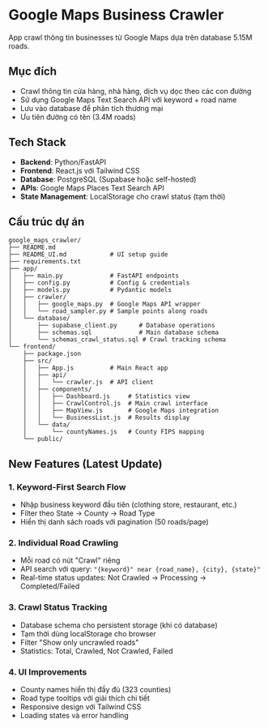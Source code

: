 # Google Maps Business Crawler

App crawl thông tin businesses từ Google Maps dựa trên database 5.15M roads.

## Mục đích
- Crawl thông tin cửa hàng, nhà hàng, dịch vụ dọc theo các con đường
- Sử dụng Google Maps Text Search API với keyword + road name
- Lưu vào database để phân tích thương mại
- Ưu tiên đường có tên (3.4M roads)

## Tech Stack
- **Backend**: Python/FastAPI
- **Frontend**: React.js với Tailwind CSS
- **Database**: PostgreSQL (Supabase hoặc self-hosted)
- **APIs**: Google Maps Places Text Search API
- **State Management**: LocalStorage cho crawl status (tạm thời)

## Cấu trúc dự án
```
google_maps_crawler/
├── README.md
├── README_UI.md            # UI setup guide
├── requirements.txt
├── app/
│   ├── main.py             # FastAPI endpoints
│   ├── config.py           # Config & credentials
│   ├── models.py           # Pydantic models
│   ├── crawler/
│   │   ├── google_maps.py  # Google Maps API wrapper
│   │   └── road_sampler.py # Sample points along roads
│   └── database/
│       ├── supabase_client.py      # Database operations
│       ├── schemas.sql             # Main database schema
│       └── schemas_crawl_status.sql # Crawl tracking schema
└── frontend/
    ├── package.json
    ├── src/
    │   ├── App.js          # Main React app
    │   ├── api/
    │   │   └── crawler.js  # API client
    │   ├── components/
    │   │   ├── Dashboard.js     # Statistics view
    │   │   ├── CrawlControl.js  # Main crawl interface
    │   │   ├── MapView.js       # Google Maps integration
    │   │   └── BusinessList.js  # Results display
    │   └── data/
    │       └── countyNames.js   # County FIPS mapping
    └── public/
```

## New Features (Latest Update)

### 1. Keyword-First Search Flow
- Nhập business keyword đầu tiên (clothing store, restaurant, etc.)
- Filter theo State → County → Road Type
- Hiển thị danh sách roads với pagination (50 roads/page)

### 2. Individual Road Crawling
- Mỗi road có nút "Crawl" riêng
- API search với query: `"{keyword}" near {road_name}, {city}, {state}"`
- Real-time status updates: Not Crawled → Processing → Completed/Failed

### 3. Crawl Status Tracking
- Database schema cho persistent storage (khi có database)
- Tạm thời dùng localStorage cho browser
- Filter "Show only uncrawled roads"
- Statistics: Total, Crawled, Not Crawled, Failed

### 4. UI Improvements
- County names hiển thị đầy đủ (323 counties)
- Road type tooltips với giải thích chi tiết
- Responsive design với Tailwind CSS
- Loading states và error handling
